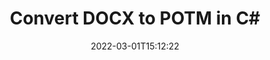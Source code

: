 ---
############################# Static ############################
layout: "auto-gen-conversion"
date: 2022-03-01T15:12:22
draft: false
otherformats: bmp doc docm docx dot dotm dotx epub gif ico jpeg jpg md odt ott pdf png psd rtf tex tif tiff txt xps
breadcrumb: DOCX to POTM in C#

############################# Head ############################
head_title: "DOCX to POTM Converter in C#"
head_description: "Convert DOCX to POTM in .NET using a few lines of code. Use the GroupDocs Document Conversion API to convert over 160 file formats."

############################# Header ############################
title: "Convert DOCX to POTM in C#"
description: "DOCX to POTM conversion with a few lines of .NET code"
bg_image: "https://cms.admin.containerize.com/templates/aspose/App_Themes/V3/images/bg/header1.png"
bg_overlay: false
button:
    enable: true

############################# SubMenu ############################
submenu:
    enable: true

    left:
        img_alt: "GroupDocs.Conversion for .NET"
        image: "https://cms.admin.containerize.com/templates/groupdocs/images/product-logos/90x90-noborder/groupdocs-conversion-net.png"
        product: "GroupDocs.Conversion"
        platform: ".NET"

    

############################# About ############################
about:
    enable: true
    title: "About GroupDocs.Conversion для .NET API"
    content: |
        [GroupDocs.Conversion for .NET](https://products.groupdocs.com/conversion/net/) can be used to convert Microsoft Word, Excel, PowerPoint, PDF, Visio and other formats. GroupDocs.Conversion is a standalone API that is suitable for back-end and internal systems where high performance is required. It does not depend on any software such as Microsoft or Open Office.
    

overview:
    enable: true
    content: |
        Convert your DOCX files to POTM in .NET easily. You can use just a couple of C# code lines in any platform of your choice like - Windows, Linux, macOS.
        You can try DOCX to POTM conversion for free and evaluate conversion results quality.
        Along with simple file conversion scenarios you can try more advanced options for loading source DOCX file and for saving output POTM result. 
        
        For example, for the source DOCX file you may use the following load options:

        * auto-detect file format;
        * specify password for protected files (if file format supports it);
        * replace missing fonts to preserve document appearance.
        
        There are also advanced convert options for the POTM file:

        * convert specific document page or page range;
        * add a watermark to the converted POTM file.

        Once conversion is completed you can save your POTM file to the local file path or any third-party storage like FTP, Amazon S3, Google Drive, Dropbox etc.
        Please note - to convert DOCX to POTM there is no need for any additional software installed - like MS Office, Open Office, Adobe Acrobat Reader etc. 


############################# Steps ############################
steps:
    enable: true
    title_left: "Steps to convert DOCX to POTM in C#"
    content_left: |
        [GroupDocs.Conversion](https://products.groupdocs.com/conversion/net/) makes it easy for developers to convert a DOCX file to POTM with a few lines of code.

        * Create an instance of the Converter class and provide the file DOCX with the full path
        * Create and set ConvertOptions for POTM type.
        * Call the Converter.Convert method and pass the full path and format (POTM) as a parameter
        
    title_right: "System Requirements"
    content_right: |
        Basic conversion with GroupDocs.Conversion for .NET can be done in just a few simple steps. Our APIs are supported on all major platforms and operating systems. Before executing the code below, make sure you have the following prerequisites installed on your system.

        * Operating systems: Microsoft Windows, Linux, MacOS
        * Development environments: Microsoft Visual Studio, Xamarin, MonoDevelop
        * Frameworks: .NET Framework, .NET Standard, .NET Core, Mono
        * Get the latest GroupDocs.Conversion for .NET from [Nuget](https://www.nuget.org/packages/groupdocs.conversion)
        
    code: |
        ```cs
        // Load DOCX file
        var converter = new GroupDocs.Conversion.Converter("template.docx");
        // Set conversion parameters for POTM format
        var convertOptions = converter.GetPossibleConversions()["potm"].ConvertOptions;
        // Convert to POTM format
        converter.Convert("output.potm", convertOptions);        
        ```
        
demos:
    enable: true
    title: "DOCX to POTM Live Demo"
    content: |
       Convert DOCX to POTM now by visiting the [GroupDocs.Conversion App](https://products.groupdocs.app/conversion/family) website. Online demo has the following advantages
          

more_formats:
    enable: true
    title: "Other supported transformations DOCX"
    content: "You can also convert DOCX to many other file formats. Please see the list below."
       
       
back_to_top:
    enable: true
---